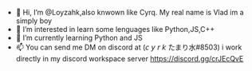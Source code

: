 - 👋 Hi, I’m @Loyzahk,also knwown like Cyrq. My real name is Vlad im a simply boy 
- 👀 I’m interested in learn some lenguages like Python,JS,C++ 
- 🌱 I’m currently learning Python and JS
- 📫 You can send me DM on discord at (𝘤 𝘺 𝘳 𝘬 たまり水#8503) i work directly in my discord workspace server https://discord.gg/crJEcQvE




<!---
Loyzahk/Loyzahk is a ✨ special ✨ repository because its `README.md` (this file) appears on your GitHub profile.
You can click the Preview link to take a look at your changes.
--->
